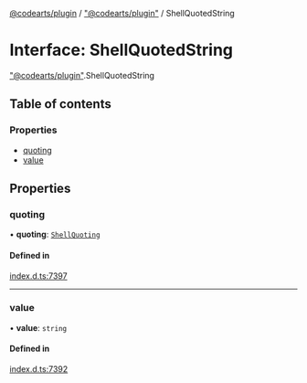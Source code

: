 [@codearts/plugin](../README.md) / ["@codearts/plugin"](../modules/_codearts_plugin_.md) / ShellQuotedString

# Interface: ShellQuotedString

["@codearts/plugin"](../modules/_codearts_plugin_.md).ShellQuotedString

## Table of contents

### Properties

- [quoting](codearts_plugin_.ShellQuotedString.md#quoting)
- [value](codearts_plugin_.ShellQuotedString.md#value)

## Properties

### quoting

• **quoting**: [`ShellQuoting`](../enums/codearts_plugin_.ShellQuoting.md)

#### Defined in

[index.d.ts:7397](https://github.com/huaweicloud/cloudide-plugin-api/blob/d4de966/index.d.ts#L7397)

___

### value

• **value**: `string`

#### Defined in

[index.d.ts:7392](https://github.com/huaweicloud/cloudide-plugin-api/blob/d4de966/index.d.ts#L7392)
